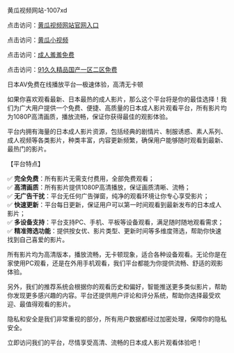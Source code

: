 黄瓜视频网站-1007xd

点击访问：<a href="https://heiliaowzu4ur.pages.dev/">黄瓜视频网站官网入口</a>

点击访问：<a href="https://heiliaowt0d7p.pages.dev/">黄瓜小视频</a>

点击访问：<a href="https://heiliaoxqkkct.pages.dev/">成人羞羞免费</a>

点击访问：<a href="https://heiliaoga6s9v.pages.dev/">91久久精品国产一区二区免费</a>

日本AV免费在线播放平台—极速体验，高清无卡顿

如果你喜欢观看最新、日本最热的成人影片，那么这个平台将是你的最佳选择！我们为广大用户提供一个免费、便捷、高质量的日本成人影片观看平台，所有影片均为1080P高清画质，播放流畅，保证你获得最佳的观影体验。

平台内拥有海量的日本成人影片资源，包括经典的剧情片、制服诱惑、素人系列、成人视频等各类影片，种类丰富，内容更新频繁，确保用户能够随时观看到最新、最热门的影片。

【平台特点】

✅ **完全免费**：所有影片无需支付费用，全部免费观看；  
✅ **高清画质**：所有影片提供1080P高清播放，保证画质清晰、流畅；  
✅ **无广告干扰**：平台无任何广告弹窗，纯净的观看环境让你专心享受影片；  
✅ **快速更新**：平台每日更新，保证用户可以第一时间观看到最新发布的日本成人影片；  
✅ **多设备支持**：平台支持PC、手机、平板等设备观看，满足随时随地观看需求；  
✅ **精准筛选功能**：提供按女优、影片类型、更新时间等多维度筛选，帮助你快速找到自己喜爱的影片。

所有影片均为高清版本，播放流畅，无卡顿现象，适合各种设备观看。无论你是在家使用PC观看，还是在外用手机观看，我们平台都能为你提供流畅、舒适的观影体验。

另外，我们的推荐系统会根据你的观看历史和偏好，智能推送更多类似影片，帮助你发现更多感兴趣的内容。平台还提供用户评论和评分系统，帮助你选择最受欢迎、最值得观看的影片。

隐私和安全是我们非常重视的部分，所有用户数据都经过加密处理，保障你的隐私安全。

立即访问我们的平台，尽情享受高清、流畅的日本成人影片观看体验吧！

<span style="display:none;">[Canonical link](https://github.com/rsxd8655/riben96318 )</span>
